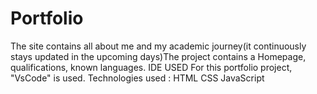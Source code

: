 # Portfolio
The site contains all about me and my academic journey(it continuously stays updated in the upcoming days)The project contains a Homepage, qualifications, known languages.
IDE USED
For this portfolio project, "VsCode" is used.
Technologies used :
HTML
CSS
JavaScript
